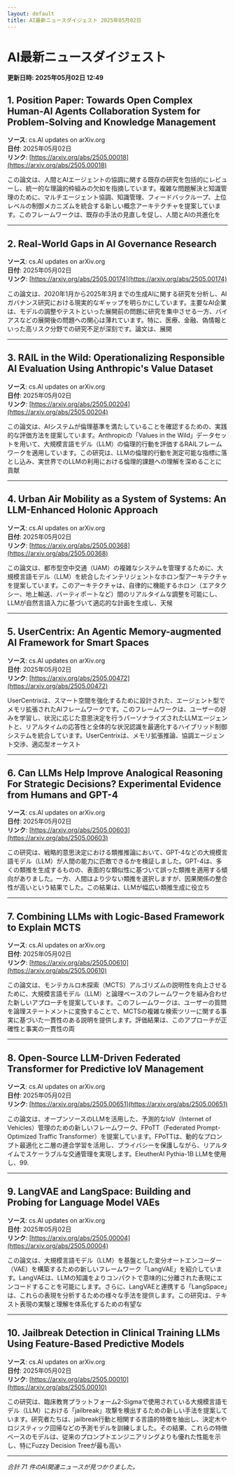 ```yaml
---
layout: default
title: AI最新ニュースダイジェスト 2025年05月02日
---
```


# AI最新ニュースダイジェスト
**更新日時: 2025年05月02日 12:49**

## 1. Position Paper: Towards Open Complex Human-AI Agents Collaboration System for Problem-Solving and Knowledge Management

**ソース**: cs.AI updates on arXiv.org  
**日付**: 2025年05月02日  
**リンク**: [https://arxiv.org/abs/2505.00018](https://arxiv.org/abs/2505.00018)  

この論文は、人間とAIエージェントの協調に関する既存の研究を包括的にレビューし、統一的な理論的枠組みの欠如を指摘しています。複雑な問題解決と知識管理のために、マルチエージェント協調、知識管理、フィードバックループ、上位レベルの制御メカニズムを統合する新しい概念アーキテクチャを提案しています。このフレームワークは、既存の手法の見直しを促し、人間とAIの共進化を  

---

## 2. Real-World Gaps in AI Governance Research

**ソース**: cs.AI updates on arXiv.org  
**日付**: 2025年05月02日  
**リンク**: [https://arxiv.org/abs/2505.00174](https://arxiv.org/abs/2505.00174)  

この論文は、2020年1月から2025年3月までの生成AIに関する研究を分析し、AIガバナンス研究における現実的なギャップを明らかにしています。主要なAI企業は、モデルの調整やテストといった展開前の問題に研究を集中させる一方、バイアスなどの展開後の問題への関心は薄れています。特に、医療、金融、偽情報といった高リスク分野での研究不足が深刻です。論文は、展開  

---

## 3. RAIL in the Wild: Operationalizing Responsible AI Evaluation Using Anthropic's Value Dataset

**ソース**: cs.AI updates on arXiv.org  
**日付**: 2025年05月02日  
**リンク**: [https://arxiv.org/abs/2505.00204](https://arxiv.org/abs/2505.00204)  

この論文は、AIシステムが倫理基準を満たしていることを確認するための、実践的な評価方法を提案しています。Anthropicの「Values in the Wild」データセットを用いて、大規模言語モデル（LLM）の倫理的行動を評価するRAILフレームワークを適用しています。この研究は、LLMの倫理的行動を測定可能な指標に落とし込み、実世界でのLLMの利用における倫理的課題への理解を深めることに貢献  

---

## 4. Urban Air Mobility as a System of Systems: An LLM-Enhanced Holonic Approach

**ソース**: cs.AI updates on arXiv.org  
**日付**: 2025年05月02日  
**リンク**: [https://arxiv.org/abs/2505.00368](https://arxiv.org/abs/2505.00368)  

この論文は、都市型空中交通（UAM）の複雑なシステムを管理するために、大規模言語モデル（LLM）を統合したインテリジェントなホロン型アーキテクチャを提案しています。このアーキテクチャは、自律的に機能するホロン（エアタクシー、地上輸送、バーティポートなど）間のリアルタイムな調整を可能にし、LLMが自然言語入力に基づいて適応的な計画を生成し、天候  

---

## 5. UserCentrix: An Agentic Memory-augmented AI Framework for Smart Spaces

**ソース**: cs.AI updates on arXiv.org  
**日付**: 2025年05月02日  
**リンク**: [https://arxiv.org/abs/2505.00472](https://arxiv.org/abs/2505.00472)  

UserCentrixは、スマート空間を強化するために設計された、エージェント型でメモリ拡張されたAIフレームワークです。このフレームワークは、ユーザーの好みを学習し、状況に応じた意思決定を行うパーソナライズされたLLMエージェントと、リアルタイムの応答性と全体的な状況認識を最適化するハイブリッド制御システムを統合しています。UserCentrixは、メモリ拡張推論、協調エージェント交渉、適応型オーケスト  

---

## 6. Can LLMs Help Improve Analogical Reasoning For Strategic Decisions? Experimental Evidence from Humans and GPT-4

**ソース**: cs.AI updates on arXiv.org  
**日付**: 2025年05月02日  
**リンク**: [https://arxiv.org/abs/2505.00603](https://arxiv.org/abs/2505.00603)  

この研究は、戦略的意思決定における類推推論において、GPT-4などの大規模言語モデル（LLM）が人間の能力に匹敵できるかを検証しました。GPT-4は、多くの類推を生成するものの、表面的な類似性に基づいて誤った類推を適用する傾向がありました。一方、人間はより少ない類推を選択しますが、因果関係の整合性が高いという結果でした。この結果は、LLMが幅広い類推生成に役立ち  

---

## 7. Combining LLMs with Logic-Based Framework to Explain MCTS

**ソース**: cs.AI updates on arXiv.org  
**日付**: 2025年05月02日  
**リンク**: [https://arxiv.org/abs/2505.00610](https://arxiv.org/abs/2505.00610)  

この論文は、モンテカルロ木探索（MCTS）アルゴリズムの説明性を向上させるために、大規模言語モデル（LLM）と論理ベースのフレームワークを組み合わせた新しいアプローチを提案しています。このフレームワークは、ユーザーの質問を論理ステートメントに変換することで、MCTSの複雑な検索ツリーに関する事実に基づいた一貫性のある説明を提供します。評価結果は、このアプローチが正確性と事実の一貫性の両  

---

## 8. Open-Source LLM-Driven Federated Transformer for Predictive IoV Management

**ソース**: cs.AI updates on arXiv.org  
**日付**: 2025年05月02日  
**リンク**: [https://arxiv.org/abs/2505.00651](https://arxiv.org/abs/2505.00651)  

この論文は、オープンソースのLLMを活用した、予測的なIoV（Internet of Vehicles）管理のための新しいフレームワーク、FPoTT（Federated Prompt-Optimized Traffic Transformer）を提案しています。FPoTTは、動的なプロンプト最適化と二層の連合学習を活用し、プライバシーを保護しながら、リアルタイムでスケーラブルな交通管理を実現します。EleutherAI Pythia-1B LLMを使用し、99.  

---

## 9. LangVAE and LangSpace: Building and Probing for Language Model VAEs

**ソース**: cs.AI updates on arXiv.org  
**日付**: 2025年05月02日  
**リンク**: [https://arxiv.org/abs/2505.00004](https://arxiv.org/abs/2505.00004)  

この論文は、大規模言語モデル（LLM）を基盤とした変分オートエンコーダー（VAE）を構築するための新しいフレームワーク「LangVAE」を紹介しています。LangVAEは、LLMの知識をよりコンパクトで意味的に分離された表現にエンコードすることを可能にします。さらに、LangVAEと連携する「LangSpace」は、これらの表現を分析するための様々な手法を提供します。この研究は、テキスト表現の実験と理解を体系化するための有望な  

---

## 10. Jailbreak Detection in Clinical Training LLMs Using Feature-Based Predictive Models

**ソース**: cs.AI updates on arXiv.org  
**日付**: 2025年05月02日  
**リンク**: [https://arxiv.org/abs/2505.00010](https://arxiv.org/abs/2505.00010)  

この研究は、臨床教育プラットフォーム2-Sigmaで使用されている大規模言語モデル（LLM）における「jailbreak」攻撃を検出するための新しい手法を提案しています。研究者たちは、jailbreak行動と相関する言語的特徴を抽出し、決定木やロジスティック回帰などの予測モデルを訓練しました。その結果、これらの特徴ベースのモデルは、従来のプロンプトエンジニアリングよりも優れた性能を示し、特にFuzzy Decision Treeが最も高い  

---

*合計 71 件のAI関連ニュースが見つかりました。*
